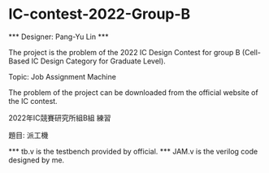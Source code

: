 # IC-contest-2022-Group-B

*** Designer: Pang-Yu Lin ***

The project is the problem of the 2022 IC Design Contest for group B (Cell-Based IC Design Category for Graduate Level). 

Topic: Job Assignment Machine

The problem of the project can be downloaded from the official website of the IC contest.

2022年IC競賽研究所組B組 練習

題目: 派工機


*** tb.v is the testbench provided by official.
*** JAM.v is the verilog code designed by me.

